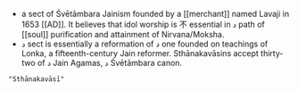 - a sect of Śvētāmbara Jainism founded by a [[merchant]] named Lavaji in 1653 [[AD]]. It believes that idol worship is 不 essential in د path of [[soul]] purification and attainment of Nirvana/Moksha.
- د sect is essentially a reformation of د one founded on teachings of Lonka, a fifteenth-century Jain reformer. Sthānakavāsins accept thirty-two of د Jain Agamas, د Śvētāmbara canon.

```query
"Sthānakavāsī"
```